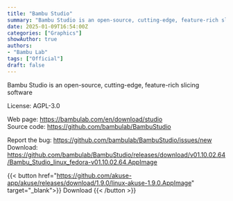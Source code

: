```yaml
---
title: "Bambu Studio"
summary: "Bambu Studio is an open-source, cutting-edge, feature-rich slicing software"
date: 2025-01-09T16:54:00Z
categories: ["Graphics"]
showAuthor: true
authors:
- "Bambu Lab"
tags: ["Official"]
draft: false
---
```


Bambu Studio is an open-source, cutting-edge, feature-rich slicing software

License: AGPL-3.0

Web page: <https://bambulab.com/en/download/studio>  
Source code: <https://github.com/bambulab/BambuStudio>

Report the bug: <https://github.com/bambulab/BambuStudio/issues/new>  
Download: <https://github.com/bambulab/BambuStudio/releases/download/v01.10.02.64/Bambu_Studio_linux_fedora-v01.10.02.64.AppImage>

{{< button href="https://github.com/akuse-app/akuse/releases/download/1.9.0/linux-akuse-1.9.0.AppImage" target="_blank">}}
Download
{{< /button >}}